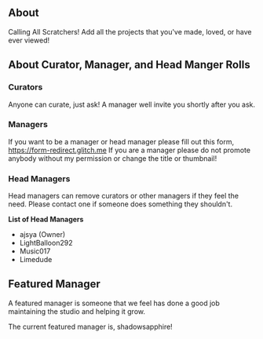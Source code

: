 ## About
Calling All Scratchers! Add all the projects that you've made, loved, or have ever viewed!

## About Curator, Manager, and Head Manger Rolls
### Curators
Anyone can curate, just ask! A manager well invite you shortly after you ask.

### Managers
If you want to be a manager or head manager please fill out this form, https://form-redirect.glitch.me If you are a manager please do not promote anybody without my permission or change the title or thumbnail!

### Head Managers
Head managers can remove curators or other managers if they feel the need. Please contact one if someone does something they shouldn't. 

**List of Head Managers**
* ajsya (Owner)
* LightBalloon292
* Music017
* Limedude

## Featured Manager
A featured manager is someone that we feel has done a good job maintaining the studio and helping it grow.

The current featured manager is, shadowsapphire!
